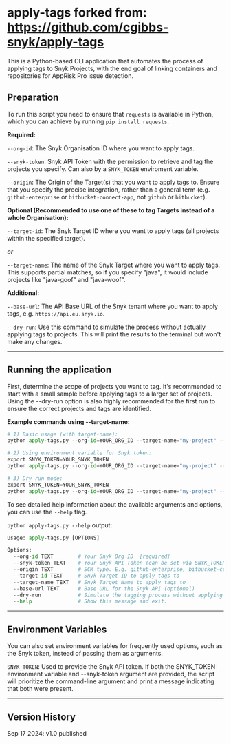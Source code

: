 # apply-tags forked from: <https://github.com/cgibbs-snyk/apply-tags>

This is a Python-based CLI application that automates the process of applying tags to Snyk Projects, with the end goal of linking containers and repositories for AppRisk Pro issue detection.

## Preparation

To run this script you need to ensure that `requests` is available in Python, which you can achieve by running `pip install requests`.

**Required:**

`--org-id`: The Snyk Organisation ID where you want to apply tags.

`--snyk-token`: Snyk API Token with the permission to retrieve and tag the projects you specify. Can also by a `SNYK_TOKEN` enviroment variable.

`--origin`: The Origin of the Target(s) that you want to apply tags to. Ensure that you specify the precise integration, rather than a general term (e.g. `github-enterprise` or `bitbucket-connect-app`, not `github` or `bitbucket`).


**Optional (Recommended to use one of these to tag Targets instead of a whole Organisation):**

`--target-id`: The Snyk Target ID where you want to apply tags (all projects within the specified target).

*or*

`--target-name`: The name of the Snyk Target where you want to apply tags. This supports partial matches, so if you specify "java", it would include projects like "java-goof" and "java-woof".


**Additional:**

`--base-url`: The API Base URL of the Snyk tenant where you want to apply tags, e.g. `https://api.eu.snyk.io`.

`--dry-run`: Use this command to simulate the process without actually applying tags to projects. This will print the results to the terminal but won't make any changes.

---

## Running the application

First, determine the scope of projects you want to tag. It's recommended to start with a small sample before applying tags to a larger set of projects.
Using the --dry-run option is also highly recommended for the first run to ensure the correct projects and tags are identified.


**Example commands using --target-name:**

```python
# 1) Basic usage (with target-name):
python apply-tags.py --org-id=YOUR_ORG_ID --target-name="my-project" --snyk-token=YOUR_SNYK_TOKEN --origin=github-enterprise

# 2) Using environment variable for Snyk token:
export SNYK_TOKEN=YOUR_SNYK_TOKEN
python apply-tags.py --org-id=YOUR_ORG_ID --target-name="my-project" --origin=azure-repos

# 3) Dry run mode:
export SNYK_TOKEN=YOUR_SNYK_TOKEN
python apply-tags.py --org-id=YOUR_ORG_ID --target-name="my-project" --origin=gitlab --dry-run
```

To see detailed help information about the available arguments and options, you can use the `--help` flag.

`python apply-tags.py --help` output:

```python
Usage: apply-tags.py [OPTIONS]

Options:
  --org-id TEXT        # Your Snyk Org ID  [required]
  --snyk-token TEXT    # Your Snyk API Token (can be set via SNYK_TOKEN env var)
  --origin TEXT        # SCM type. E.g. github-enterprise, bitbucket-connect-app
  --target-id TEXT     # Snyk Target ID to apply tags to
  --target-name TEXT   # Snyk Target Name to apply tags to
  --base-url TEXT      # Base URL for the Snyk API (optional)
  --dry-run            # Simulate the tagging process without applying changes
  --help               # Show this message and exit.
```

---

## Environment Variables
You can also set environment variables for frequently used options, such as the Snyk token, instead of passing them as arguments.

`SNYK_TOKEN`: Used to provide the Snyk API token.
If both the SNYK_TOKEN environment variable and --snyk-token argument are provided, the script will prioritize the command-line argument and print a message indicating that both were present.

---

## Version History

Sep 17 2024: v1.0 published
